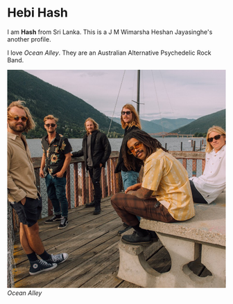 
# Hebi Hash

I am **Hash** from Sri Lanka. This is a J M Wimarsha Heshan Jayasinghe's another profile. 

I love *Ocean Alley*. They are an Australian Alternative Psychedelic Rock Band.

![Ocean Alley](images/003.jpg)
*Ocean Alley*